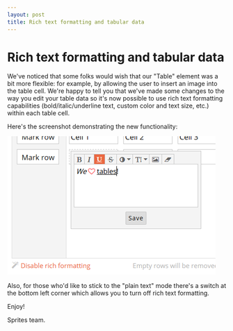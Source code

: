 ```yaml
---
layout: post
title: Rich text formatting and tabular data
---
```


# Rich text formatting and tabular data

We've noticed that some folks would wish that our "Table" element was a bit more flexible: for example, by allowing the user to insert an image into the table cell. We're happy to tell you that we've made some changes to the way you edit your table data so it's now possible to use rich text formatting capabilities (bold/italic/underline text, custom color and text size, etc.) within each table cell.

Here's the screenshot demonstrating the new functionality:

![Rich text editing](/assets/img/posts/table-rich-editing.png "Rich text editing")

Also, for those who'd like to stick to the "plain text" mode there's a switch at the bottom left corner which allows you to turn off rich text formatting.

Enjoy!

Sprites team.
